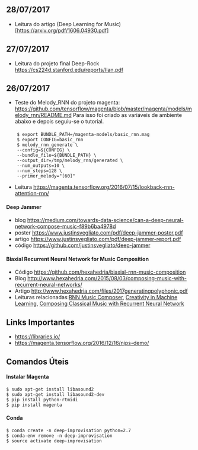 ## 28/07/2017
* Leitura do artigo (Deep Learning for Music)[https://arxiv.org/pdf/1606.04930.pdf]
## 27/07/2017
* Leitura do projeto final Deep-Rock https://cs224d.stanford.edu/reports/Ilan.pdf
## 26/07/2017
* Teste do Melody_RNN do projeto magenta: https://github.com/tensorflow/magenta/blob/master/magenta/models/melody_rnn/README.md Para isso foi criado as variáveis de ambiente abaixo e depois seguiu-se o tutorial.
####
        $ export BUNDLE_PATH=/magenta-models/basic_rnn.mag
        $ export CONFIG=basic_rnn
        $ melody_rnn_generate \
        --config=${CONFIG} \
        --bundle_file=${BUNDLE_PATH} \
        --output_dir=/tmp/melody_rnn/generated \
        --num_outputs=10 \
        --num_steps=128 \
        --primer_melody="[60]"

* Leitura https://magenta.tensorflow.org/2016/07/15/lookback-rnn-attention-rnn/

#### Deep Jammer
* blog https://medium.com/towards-data-science/can-a-deep-neural-network-compose-music-f89b6ba4978d
* poster https://www.justinsvegliato.com/pdf/deep-jammer-poster.pdf
* artigo https://www.justinsvegliato.com/pdf/deep-jammer-report.pdf
* código https://github.com/justinsvegliato/deep-jammer

#### Biaxial Recurrent Neural Network for Music Composition
* Código https://github.com/hexahedria/biaxial-rnn-music-composition
* Blog http://www.hexahedria.com/2015/08/03/composing-music-with-recurrent-neural-networks/
* Artigo http://www.hexahedria.com/files/2017generatingpolyphonic.pdf
* Leituras relacionadas:[RNN Music Composer](http://imatv.me/classes/Psych186BReportRNNMusic.pdf), [Creativity in Machine Learning](https://arxiv.org/pdf/1601.03642.pdf), [Composing Classical Music with Recurrent Neural Network](https://deepdarklearning.wordpress.com/2016/12/15/composing-classical-music-with-recurrent-neural-network/)

## Links Importantes
* https://libraries.io/
* https://magenta.tensorflow.org/2016/12/16/nips-demo/

## Comandos Úteis

#### Instalar Magenta
    $ sudo apt-get install libasound2
    $ sudo apt-get install libasound2-dev
    $ pip install python-rtmidi
    $ pip install magenta 
    
#### Conda
    $ conda create -n deep-improvisation python=2.7
    $ conda-env remove -n deep-improvisation
    $ source activate deep-improvisation

  
